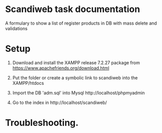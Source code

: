 # Scandiweb task documentation
A formulary to show a list of register products in DB with mass delete and validations 

# Setup

1) Download and install the XAMPP release 7.2.27 package from https://www.apachefriends.org/download.html

3) Put the folder or create a symbolic link to scandiweb into the XAMPP/htdocs

4) Import the DB 'adm.sql' into Mysql http://localhost/phpmyadmin

5) Go to the index in http://localhost/scandiweb/ 

# Troubleshooting.